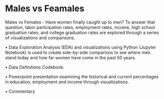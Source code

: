 # Males vs Feamales
Males vs Females - Have women finally caught up to men? To answer that question, labor participation rates, employment rates, income, high school graduation rates, and college graduation rates are explored through a series of visualizations and comparisons.  

•	Data Exploration Analysis (EDA) and visualizations using Python (Jupyter Notebook) is used to create side-by-side comparions to see where men stand today and how far women have come in the past 50 years.

•	Data Definitions Codebook.

•	Powerpoint presentation examining the historical and current percentages in education, employment and income through visualizations.

•	Commentary
